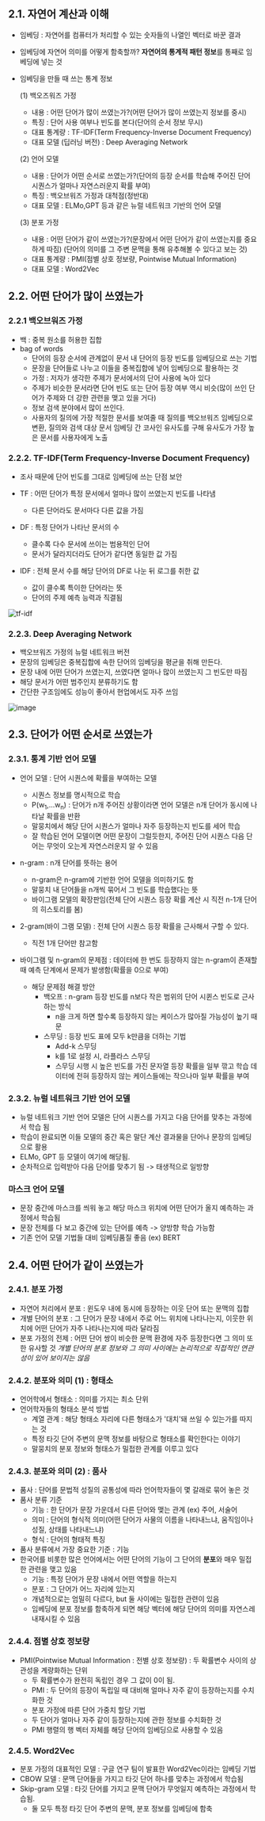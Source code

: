 ## 2.1. 자연어 계산과 이해
 - 임베딩 : 자연어를 컴퓨터가 처리할 수 있는 숫자들의 나열인 벡터로 바꾼 결과
 - 임베딩에 자연어 의미를 어떻게 함축할까?
   **자연어의 통계적 패턴 정보**를 통째로 임베딩에 넣는 것
 - 임베딩을 만들 때 쓰는 통계 정보
 
   (1) 백오즈워즈 가정
    - 내용 : 어떤 단어가 많이 쓰였는가?(어떤 단어가 많이 쓰였는지 정보를 중시)
    - 특징 : 단어 사용 여부나 빈도를 본다(단어의 순서 정보 무시)
    - 대표 통계량 : TF-IDF(Term Frequency-Inverse Document Frequency)
    - 대표 모델 (딥러닝 버전) : Deep Averaging Network
   
   (2) 언어 모델
    - 내용 : 단어가 어떤 순서로 쓰였는가?(단어의 등장 순서를 학습해 주어진 단어 시퀀스가 얼마나 자연스러운지 확률 부여)
    - 특징 : 백오브워즈 가정과 대척점(정반대)
    - 대표 모델 : ELMo,GPT 등과 같은 뉴럴 네트워크 기반의 언어 모델
   
   (3) 분포 가정
    - 내용 : 어떤 단어가 같이 쓰였는가?(문장에서 어떤 단어가 같이 쓰였는지를 중요하게 따짐) (단어의 의미를 그 주변 문맥을 통해 유추해볼 수 있다고 보는 것)
    - 대표 통계량 : PMI(점별 상호 정보량, Pointwise Mutual Information)
    - 대표 모델 : Word2Vec
   
## 2.2. 어떤 단어가 많이 쓰였는가
### 2.2.1 백오브워즈 가정
 - 백 : 중복 원소를 허용한 집합
 - bag of words
    - 단어의 등장 순서에 관계없이 문서 내 단어의 등장 빈도를 임베딩으로 쓰는 기법
    - 문장을 단어들로 나누고 이들을 중복집합에 넣어 임베딩으로 활용하는 것
    - 가정 : 저자가 생각한 주제가 문서에서의 단어 사용에 녹아 있다
    - 주제가 비슷한 문서라면 단어 빈도 또는 단어 등장 여부 역시 비슷(많이 쓰인 단어가 주제와 더 강한 관련을 맺고 있을 거다)
    - 정보 검색 분야에서 많이 쓰인다.
    - 사용자의 질의에 가장 적절한 문서를 보여줄 때 질의를 백오브워즈 임베딩으로 변환, 질의와 검색 대상 문서 임베딩 간 코사인
                  유사도를 구해 유사도가 가장 높은 문서를 사용자에게 노출
                  
### 2.2.2. TF-IDF(Term Frequency-Inverse Document Frequency)
    
   - 조사 때문에 단어 빈도를 그대로 임베딩에 쓰는 단점 보안
    
   - TF : 어떤 단어가 특정 문서에서 얼마나 많이 쓰였는지 빈도를 나타냄
       - 다른 단어라도 문서마다 다른 값을 가짐
   - DF : 특정 단어가 나타난 문서의 수
       - 클수록 다수 문서에 쓰이는 범용적인 단어
       - 문서가 달라지더라도 단어가 같다면 동일한 값 가짐
   - IDF : 전체 문서 수를 해당 단어의 DF로 나눈 뒤 로그를 취한 값
       - 값이 클수록 특이한 단어라는 뜻
       - 단어의 주제 예측 능력과 직결됨
 
 ![tf-idf](https://user-images.githubusercontent.com/49123169/75989989-88222300-5f37-11ea-9f95-b2cfeb2a1659.PNG)
 
 ### 2.2.3. Deep Averaging Network
  - 백오브워즈 가정의 뉴럴 네트워크 버전
  - 문장의 임베딩은 중복집합에 속한 단어의 임베딩을 평균을 취해 만든다.
  - 문장 내에 어떤 단어가 쓰였는지, 쓰였다면 얼마나 많이 쓰였는지 그 빈도만 따짐
  - 해당 문서가 어떤 범주인지 분류하기도 함
  - 간단한 구조임에도 성능이 좋아서 현업에서도 자주 쓰임
  
  ![image](https://user-images.githubusercontent.com/49123169/75990126-c3bced00-5f37-11ea-8104-34f2f3fc36c7.png)


 ## 2.3. 단어가 어떤 순서로 쓰였는가
 ### 2.3.1. 통계 기반 언어 모델
  - 언어 모델 : 단어 시퀀스에 확률을 부여하는 모델
     - 시퀀스 정보를 명시적으로 학습
     - P(w<sub>1</sub>,...w<sub>n</sub>) : 단어가 n개 주어진 상황이라면 언어 모델은 n개 단어가 동시에 나타날 확률을 반환
     - 말뭉치에서 해당 단어 시퀀스가 얼마나 자주 등장하는지 빈도를 세어 학습
     - 잘 학습된 언어 모델이면 어떤 문장이 그럴듯한지, 주어진 단어 시퀀스 다음 단어는 무엇이 오는게 자연스러운지 알 수 있음
     
  - n-gram : n개 단어를 뜻하는 용어
    - n-gram은 n-gram에 기반한 언어 모델을 의미하기도 함
    - 말뭉치 내 단어들을 n개씩 묶어서 그 빈도를 학습했다는 뜻
    - 바이그램 모델의 확장판임(전체 단어 시퀀스 등장 확률 계산 시 직전 n-1개 단어의 히스토리를 봄)
  - 2-gram(바이 그램 모델) : 전체 단어 시퀀스 등장 확률을 근사해서 구할 수 있다.
    - 직전 1개 단어만 참고함
  - 바이그램 및 n-gram의 문제점 : 데이터에 한 번도 등장하지 않는 n-gram이 존재할 때 예측 단계에서 문제가 발생함(확률을 0으로 부여)
    - 해당 문제점 해결 방안
      - 백오프 : n-gram 등장 빈도를 n보다 작은 범위의 단어 시퀸스 빈도로 근사하는 방식
         - n을 크게 하면 할수록 등장하지 않는 케이스가 많아질 가능성이 높기 때문
      - 스무딩 : 등장 빈도 표에 모두 k만큼을 더하는 기법
        - Add-k 스무딩
        - k를 1로 설정 시, 라플라스 스무딩
        - 스무딩 시행 시 높은 빈도를 가진 문자열 등장 확률을 일부 깎고 학습 데이터에 전혀 등장하지 않는 케이스들에는 작으나마 일부 확률을 부여
 
 ### 2.3.2. 뉴럴 네트워크 기반 언어 모델
  - 뉴럴 네트워크 기반 언어 모델은 단어 시퀀스를 가지고 다음 단어를 맞추는 과정에서 학습 됨
  - 학습이 완료되면 이들 모델의 중간 혹은 말단 계산 결과물을 단어나 문장의 임베딩으로 활용
  - ELMo, GPT 등 모델이 여기에 해당됨.
  - 순차적으로 입력받아 다음 단어를 맞추기 됨 -> 태생적으로 일방향
  
 ### 마스크 언어 모델 
  - 문장 중간에 마스크를 씌워 놓고 해당 마스크 위치에 어떤 단어가 올지 예측하는 과정에서 학습됨
  - 문장 전체를 다 보고 중간에 있는 단어를 예측 -> 양방향 학습 가능함
  - 기존 언어 모델 기법들 대비 임베딩품질 좋음 (ex) BERT
  
 ## 2.4. 어떤 단어가 같이 쓰였는가
 ### 2.4.1. 분포 가정
  - 자연어 처리에서 분포 : 윈도우 내에 동시에 등장하는 이웃 단어 또는 문맥의 집합
  - 개별 단어의 분포 : 그 단어가 문장 내에서 주로 어느 위치에 나타나는지, 이웃한 위치에 어떤 단어가 자주 나타나는지에 따라 달라짐
  - 분포 가정의 전제 : 어떤 단어 쌍이 비슷한 문맥 환경에 자주 등장한다면 그 의미 또한 유사할 것
 *개별 단어의 분포 정보와 그 의미 사이에는 논리적으로 직접적인 연관성이 있어 보이지는 않음*
 
 ### 2.4.2. 분포와 의미 (1) : 형태소
  - 언어학에서 형태소 : 의미를 가지는 최소 단위
  - 언어학자들의 형태소 분석 방법
     - 계열 관계 : 해당 형태소 자리에 다른 형태소가 '대치'돼 쓰일 수 있는가를 따지는 것
     - 특정 타깃 단어 주변의 문맥 정보를 바탕으로 형태소를 확인한다는 이야기
     - 말뭉치의 분포 정보와 형태소가 밀접한 관계를 이루고 있다
 
 ### 2.4.3. 분포와 의미 (2) : 품사
  - 품사 : 단어를 문법적 성질의 공통성에 따라 언어학자들이 몇 갈래로 묶어 놓은 것
  - 품사 분류 기준 
     - 기능 : 한 단어가 문장 가운데서 다른 단어와 맺는 관계 (ex) 주어, 서술어
     - 의미 : 단어의 형식적 의미(어떤 단어가 사물의 이름을 나타내느냐, 움직임이나 성질, 상태를 나타내느냐)
     - 형식 : 단어의 형태적 특징
  - 품사 분류에서 가장 중요한 기준 : 기능
  - 한국어를 비롯한 많은 언어에서는 어떤 단어의 기능이 그 단어의 **분포**와 매우 밀접한 관련을 맺고 있음
     - 기능 : 특정 단어가 문장 내에서 어떤 역할을 하는지
     - 분포 : 그 단어가 어느 자리에 있는지
     - 개념적으로는 엄밀히 다르다, but 둘 사이에는 밀접한 관련이 있음
     - 임베딩에 분포 정보를 함축하게 되면 해당 벡터에 해당 단어의 의미를 자연스레 내재시킬 수 있음
 
### 2.4.4. 점별 상호 정보량
 - PMI(Pointwise Mutual Information : 전별 상호 정보량) : 두 확률변수 사이의 상관성을 계량화하는 단위
    - 두 확률변수가 완전히 독립인 경우 그 값이 0이 됨.
    - PMI : 두 단어의 등장이 독립일 때 대비해 얼마나 자주 같이 등장하는지를 수치화한 것
    - 분포 가정에 따른 단어 가중치 할당 기법
    - 두 단어가 얼마나 자주 같이 등장하는지에 관한 정보를 수치화한 것
    - PMI 행렬의 행 벡터 자체를 해당 단어의 임베딩으로 사용할 수 있음
    
### 2.4.5. Word2Vec
 - 분포 가정의 대표적인 모델 : 구글 연구 팀이 발표한 Word2Vec이라는 임베딩 기법
 - CBOW 모델 : 문맥 단어들을 가지고 타깃 단어 하나를 맞추는 과정에서 학습됨
 - Skip-gram 모델 : 타깃 단어를 가지고 문맥 단어가 무엇일지 예측하는 과정에서 학습됨.
   - 둘 모두 특정 타깃 단어 주변의 문맥, 분포 정보를 임베딩에 함축
